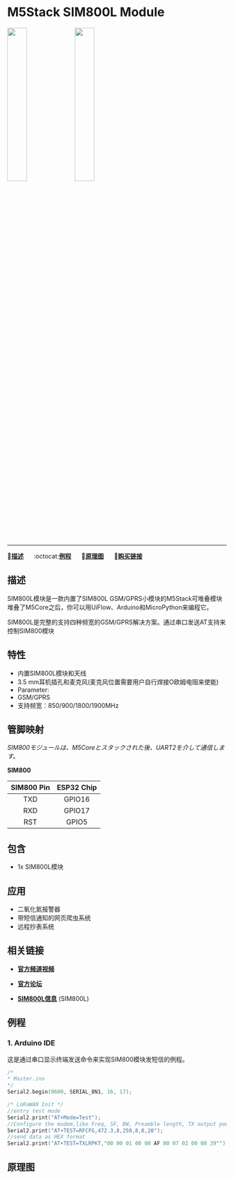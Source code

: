 # M5Stack SIM800L Module

<img src="assets/img/product_pics/modules/module_sim800_01.png" width="30%" height="30%"> <img src="assets/img/product_pics/modules/module_sim800_02.png" width="30%" height="30%">

***

:memo:**[描述](#描述)**&nbsp;&nbsp;&nbsp;&nbsp;&nbsp;&nbsp;:octocat:**[例程](#例程)**&nbsp;&nbsp;&nbsp;&nbsp;&nbsp;&nbsp;:electric_plug:**[原理图](#原理图)**&nbsp;&nbsp;&nbsp;&nbsp;&nbsp;&nbsp;🛒**[购买链接](https://item.taobao.com/item.htm?spm=a1z10.3-c.w4002-1172588106.10.1c03425emPA4gi&id=559726007780)**

## 描述

SIM800L模块是一款内置了SIM800L GSM/GPRS小模块的M5Stack可堆叠模块堆叠了M5Core之后，你可以用UiFlow、Arduino和MicroPython来编程它。

SIM800L是完整的支持四种频宽的GSM/GPRS解决方案。通过串口发送AT支持来控制SIM800模块

## 特性

-  内置SIM800L模块和天线
-  3.5 mm耳机插孔和麦克风(麦克风位置需要用户自行焊接O欧姆电阻来使能)
-  Parameter:
-  GSM/GPRS
-  支持频宽：850/900/1800/1900MHz

## 管脚映射

*SIM800モジュールは、M5Coreとスタックされた後、UART2を介して通信します。*

**SIM800**

| SIM800 Pin        | ESP32 Chip      |
| :----------:  |:------------: |
| TXD        | GPIO16         |
| RXD        | GPIO17         |
| RST        | GPIO5         |


## 包含

-  1x SIM800L模块

## 应用

-  二氧化氮报警器
-  带短信通知的网页爬虫系统
-  远程抄表系统

## 相关链接

- **[官方频道视频](https://i.youku.com/i/UNjE1ODA2MzE0OA==?spm=a2hzp.8253869.0.0)**

- **[官方论坛](http://forum.m5stack.com/)**

-  **[SIM800L信息](http://simcomm2m.com/En/module/detail.aspx?id=138)** (SIM800L)

## 例程

### 1. Arduino IDE

这是通过串口显示终端发送命令来实现SIM800模块发短信的例程。

```c++
/*
* Master.ino
*/
Serial2.begin(9600, SERIAL_8N1, 16, 17);

/* LoRaWAN Init */
//entry test mode
Serial2.print("AT+Mode=Test");
//Configure the modem,like Freq, SF, BW, Preamble length, TX output power
Serial2.print("AT+TEST=RFCFG,472.3,8,250,8,8,20");
//send data as HEX format
Serial2.print("AT+TEST=TXLRPKT,"00 00 01 00 00 AF 80 07 02 00 00 39"");
```

## 原理图